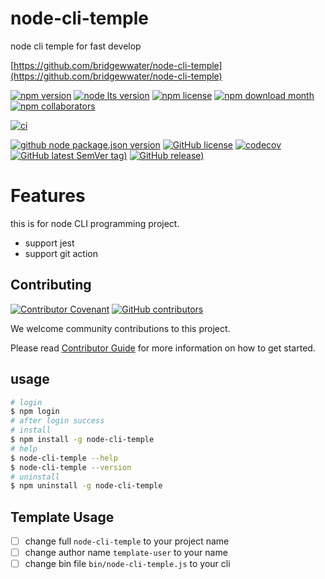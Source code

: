 # node-cli-temple

node cli temple for fast develop

[https://github.com/bridgewwater/node-cli-temple](https://github.com/bridgewwater/node-cli-temple)

[![npm version](https://img.shields.io/npm/v/node-cli-temple)](https://www.npmjs.com/package/node-cli-temple)
[![node lts version](https://img.shields.io/node/v-lts/node-cli-temple)](https://www.npmjs.com/package/node-cli-temple)
[![npm license](https://img.shields.io/npm/l/node-cli-temple)](https://www.npmjs.com/package/node-cli-temple)
[![npm download month](https://img.shields.io/npm/dm/node-cli-temple)](https://www.npmjs.com/package/node-cli-temple)
[![npm collaborators](https://img.shields.io/npm/collaborators/node-cli-temple)](https://www.npmjs.com/package/node-cli-temple)

[![ci](https://github.com/bridgewwater/node-cli-temple/workflows/ci/badge.svg)](https://github.com/bridgewwater/node-cli-temple/actions/workflows/ci.yml)

[![github node package.json version](https://img.shields.io/github/package-json/v/bridgewwater/node-cli-temple?label=package.json)](https://github.com/bridgewwater/node-cli-temple)
[![GitHub license](https://img.shields.io/github/license/bridgewwater/node-cli-temple)](https://github.com/bridgewwater/node-cli-temple)
[![codecov](https://codecov.io/gh/bridgewwater/node-cli-temple/branch/main/graph/badge.svg)](https://codecov.io/gh/bridgewwater/node-cli-temple)
[![GitHub latest SemVer tag)](https://img.shields.io/github/v/tag/bridgewwater/node-cli-temple)](https://github.com/bridgewwater/node-cli-temple/tags)
[![GitHub release)](https://img.shields.io/github/v/release/bridgewwater/node-cli-temple)](https://github.com/bridgewwater/node-cli-temple/releases)


# Features

this is for node CLI programming project.

- support jest
- support git action

## Contributing

[![Contributor Covenant](https://img.shields.io/badge/contributor%20covenant-v1.4-ff69b4.svg)](.github/CONTRIBUTING_DOC/CODE_OF_CONDUCT.md)
[![GitHub contributors](https://img.shields.io/github/contributors/bridgewwater/template-golang-lib)](https://github.com/bridgewwater/template-golang-lib/graphs/contributors)

We welcome community contributions to this project.

Please read [Contributor Guide](.github/CONTRIBUTING_DOC/CONTRIBUTING.md) for more information on how to get started.

## usage

```bash
# login
$ npm login
# after login success
# install
$ npm install -g node-cli-temple
# help
$ node-cli-temple --help
$ node-cli-temple --version
# uninstall
$ npm uninstall -g node-cli-temple
```

## Template Usage

- [ ] change full `node-cli-temple` to your project name
- [ ] change author name `template-user` to your name
- [ ] change bin file `bin/node-cli-temple.js` to your cli